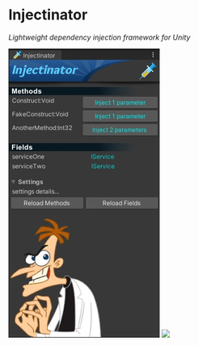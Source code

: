 # Injectinator #
*Lightweight dependency injection framework for Unity*

![](Injectinator.jpg)
![](https://vistr.dev/badge?repo=Muammar81.Injectinator)
